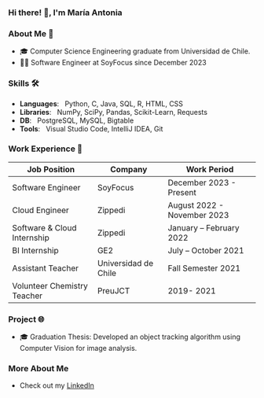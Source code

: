 ### Hi there! 👋, I'm María Antonia

### About Me 🚀
- 🎓 Computer Science Engineering graduate from Universidad de Chile.
- 👩‍💻 Software Engineer at SoyFocus since December 2023

### Skills 🛠️
- **Languages**: &nbsp; Python, C, Java, SQL, R, HTML, CSS
- **Libraries**: &nbsp; NumPy, SciPy, Pandas, Scikit-Learn, Requests
- **DB**: &nbsp; PostgreSQL, MySQL, Bigtable
- **Tools**: &nbsp; Visual Studio Code, IntelliJ IDEA, Git

### Work Experience 👔
| Job Position                  | Company                | Work Period                 |
| ----------------------------- | ---------------------- | --------------------------- |
| Software Engineer                | SoyFocus                | December 2023 - Present    |
| Cloud Engineer                | Zippedi                | August 2022 - November 2023    |
| Software & Cloud Internship    | Zippedi                | January – February 2022     |
| BI Internship                 | GE2                    | July – October 2021         |
| Assistant Teacher             | Universidad de Chile    | Fall Semester 2021          |
| Volunteer Chemistry Teacher   | PreuJCT                | 2019- 2021               |

### Project 🌐
- 🎓 Graduation Thesis: Developed an object tracking algorithm using Computer Vision for image analysis.

### More About Me
- Check out my [LinkedIn](https://www.linkedin.com/in/mar%C3%ADa-antonia-hern%C3%A1ndez-ram%C3%ADrez-544897217/)


<!--
**mari-hernandez/mari-hernandez** is a ✨ _special_ ✨ repository because its `README.md` (this file) appears on your GitHub profile.

Here are some ideas to get you started:

- 🔭 I’m currently working on ...
- 🌱 I’m currently learning ...
- 👯 I’m looking to collaborate on ...
- 🤔 I’m looking for help with ...
- 💬 Ask me about ...
- 📫 How to reach me: ...
- 😄 Pronouns: ...
- ⚡ Fun fact: ...
-->


